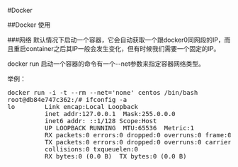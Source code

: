 #Docker

##Docker 使用

###网络
默认情况下启动一个容器，它会自动获取一个跟docker0同网段的IP，而且重启container之后其IP一般会发生变化，但有时候我们需要一个固定的IP。

docker run 启动一个容器的命令有一个--net参数来指定容器网络类型。

举例：

<pre>
docker run -i -t --rm --net='none' centos /bin/bash
root@db84e747c362:/# ifconfig -a
lo        Link encap:Local Loopback
          inet addr:127.0.0.1  Mask:255.0.0.0
          inet6 addr: ::1/128 Scope:Host
          UP LOOPBACK RUNNING  MTU:65536  Metric:1
          RX packets:0 errors:0 dropped:0 overruns:0 frame:0
          TX packets:0 errors:0 dropped:0 overruns:0 carrier:0
          collisions:0 txqueuelen:0
          RX bytes:0 (0.0 B)  TX bytes:0 (0.0 B)
</pre>

